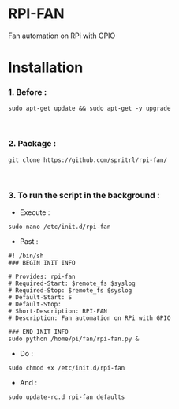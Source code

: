 # RPI-FAN
 Fan automation on RPi with GPIO
 
# Installation
### 1. Before : <br/>
```
sudo apt-get update && sudo apt-get -y upgrade
```
<br/>

### 2. Package :<br/>
```
git clone https://github.com/spritrl/rpi-fan/
```
<br/>

### 3. To run the script in the background :<br/>
* Execute :
```
sudo nano /etc/init.d/rpi-fan
```
* Past :

 ```
 #! /bin/sh
 ### BEGIN INIT INFO

 # Provides: rpi-fan
 # Required-Start: $remote_fs $syslog
 # Required-Stop: $remote_fs $syslog
 # Default-Start: S
 # Default-Stop: 
 # Short-Description: RPI-FAN
 # Description: Fan automation on RPi with GPIO

 ### END INIT INFO
 sudo python /home/pi/fan/rpi-fan.py &
 ```
 * Do :
 ```
sudo chmod +x /etc/init.d/rpi-fan
 ```
 * And :
 ```
sudo update-rc.d rpi-fan defaults
 ```
